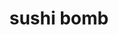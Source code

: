---
layout: place
title: "sushi bomb"
permalink: /utah/draper/sushi-bomb.html
stateAbbr: UT
stateName: Utah
cityName: Draper
seo:
  name: "sushi bomb"
  type: Restaurant
  links: http://www.sushibombsushi.com/
description: "sushi bomb serves delicious sushi in Draper, Utah. Try fresh Japanese dishes for a great dining experience. "
place_id: ChIJuwV00E6HUocRihEIBufOYFI
photos:
  - name: >-
      places/ChIJuwV00E6HUocRihEIBufOYFI/photos/AeeoHcI7PG9HYJiNr86M5RzcdCC82bxDHzqCOA9XY4iOkSdPBJewPM2QrJEu-rrNHh9xINc6NNi0ZNmTcKdsWkzCGjo3qv1zREaGP0emS2sMkbrrg3xBohJVBzfvSdmcLEqOY99RsLnAxk170HXcLVe8Aa8tfbWcfO225v15LFUThBqrP5SjVmCD14CLQiMywZtyuZ-OxWYq-VvVARK8Rh7HwLoshX8b19jjtJcgNYRF3vAsNH6PWptcqDU2UdHNGXvbWvn-NbOQMwf8ET_1o-_u1zwlkigolidn1CefXI0gGwYj4A
    widthPx: 4032
    heightPx: 3024
    authorAttributions:
      - displayName: sushi bomb
        uri: https://maps.google.com/maps/contrib/104089230330620867515
        photoUri: >-
          https://lh3.googleusercontent.com/a-/ALV-UjXv9n2Wne_zvktqSRnEMr2yeuZ-ksLQQ22GHSyxUBxJ6hat1-Y=s100-p-k-no-mo
    flagContentUri: >-
      https://www.google.com/local/imagery/report/?cb_client=maps_api_places.places_api&image_key=!1e10!2sAF1QipNmM1r5dNyHnah00pQi1Z1AjTiGMsLyMbmISt9_&hl=en-US
    googleMapsUri: >-
      https://www.google.com/maps/place//data=!3m4!1e2!3m2!1sAF1QipNmM1r5dNyHnah00pQi1Z1AjTiGMsLyMbmISt9_!2e10!4m2!3m1!1s0x8752874ed07405bb:0x5260cee70608118a
  - name: >-
      places/ChIJuwV00E6HUocRihEIBufOYFI/photos/AeeoHcJqgHwjfYt4_2APxi01xgLEkLX5bLJYfoMAucuAVRFSw08eDQWYXMyBy_Qw0VhVMZo6wsJvnJ5oTtXS7Irn60xNND9rZ8yee_GNs1iHijrMn2D3jUw59z13KgWSH46-6-YvWX2mEGpXrkxTB3NnRt8YdeusZO9C1FG8v-UbZx9wM3JHBGAl1ilh2UdQYmYaWo505prQj21EqSUMYKUpB9AMgTZTQO1hPBpSoMk-39BgonMmTpCt8yPDjM85dXyxP-yOuB18-r245jRASYJfTWserw1as1paA9pOaqsLkPTgnw
    widthPx: 3024
    heightPx: 4032
    authorAttributions:
      - displayName: sushi bomb
        uri: https://maps.google.com/maps/contrib/104089230330620867515
        photoUri: >-
          https://lh3.googleusercontent.com/a-/ALV-UjXv9n2Wne_zvktqSRnEMr2yeuZ-ksLQQ22GHSyxUBxJ6hat1-Y=s100-p-k-no-mo
    flagContentUri: >-
      https://www.google.com/local/imagery/report/?cb_client=maps_api_places.places_api&image_key=!1e10!2sAF1QipPoZWAdwd49yfUwJlDCWTGLMFT62yq4Gk9dZEOO&hl=en-US
    googleMapsUri: >-
      https://www.google.com/maps/place//data=!3m4!1e2!3m2!1sAF1QipPoZWAdwd49yfUwJlDCWTGLMFT62yq4Gk9dZEOO!2e10!4m2!3m1!1s0x8752874ed07405bb:0x5260cee70608118a
  - name: >-
      places/ChIJuwV00E6HUocRihEIBufOYFI/photos/AeeoHcJfutM30CPmqFW-3AVfPObVuEv18tZ45lI14mQtC3G0yiGRP_dXz0DZs13YMvXOgB7O1jraVhtAv2JrhVvRnloP65nJ1g8GVAbRpmTT4LoOjnYKj-lVSo7HcS-J0tn9rXJWTszN20zomvqFbc3bZlZpv9kiBqQH_pGAdhD3SqAsigOH6M-sHN4P2IU06WMCEdtVxE2Y2nyQ_ZKYbFsiVVVdW_DFxtyNRY6Qs_tKEE-OAaoBaFcF0hE0osOH70oydEsw8obB7vzIeOrFmIp7zC5Sxz4UHQD5Gge4MNwUNsdOw86-fKpPiLoYa6KcBwvqTM1gahlMNlRmu3zmpXAUag_4RNzB2tf5cbYvvKtJieTc40BZjOvnVd1yDGuLhogxOxjHbE5P175xx4m60b3WorFyaIJM94cgz75vK2ilCfl3JEhA
    widthPx: 4800
    heightPx: 3600
    authorAttributions:
      - displayName: Alex
        uri: https://maps.google.com/maps/contrib/103145326737409146445
        photoUri: >-
          https://lh3.googleusercontent.com/a-/ALV-UjXEO-_EL4UE3znKvG8Bd5cMZhwu0LRw2SxUgVyqmp6VynSxg-uEmA=s100-p-k-no-mo
    flagContentUri: >-
      https://www.google.com/local/imagery/report/?cb_client=maps_api_places.places_api&image_key=!1e10!2sCIHM0ogKEICAgICXrO3AmgE&hl=en-US
    googleMapsUri: >-
      https://www.google.com/maps/place//data=!3m4!1e2!3m2!1sCIHM0ogKEICAgICXrO3AmgE!2e10!4m2!3m1!1s0x8752874ed07405bb:0x5260cee70608118a
  - name: >-
      places/ChIJuwV00E6HUocRihEIBufOYFI/photos/AeeoHcJ3nHzuqZDgAXQkgtBFAiBgIbnUNyJKgJTnN3iSy_1PjICcuND-drfGkFWte_nPyf3dYvNRuH0OY4OXmy_MO4g-O2bv9LGAfkPC6Hrhs0W6PvH1zvgEf1hDYGMi8tUZeCL6dbx_Zv_1O8AodCN8FZXKhW4YIp-2cincL0Icx14RwCfAJFeZ-9sRDw7BbbyOdqyGZFwTmmVC40DyYlGRzis4ULN5XRsG0UX3X1OavVbSRhb3w1-u1pcZOsE_jFA-3hC1IUt2r5V_i_bJLx5hciQDu_zJ6ggnCwazmODPKBcOWqC2-PTFt3ZfM8blgbUOnvhNK3UV_pq38Y6S9bHTYd_WW84g6BKRLyYO1FCT5LySh5HpBheBnMk_MThvkC48ttxtuG3GBL2qFqucvJIc_k4-7I3BCJTJu-5ruVt55iht1g
    widthPx: 2251
    heightPx: 2252
    authorAttributions:
      - displayName: Lisa Rigtrup
        uri: https://maps.google.com/maps/contrib/116781782261605129380
        photoUri: >-
          https://lh3.googleusercontent.com/a-/ALV-UjWxaQ25_ASFo3_Sr9QCad0olZhXRjX9h6WQfsXyamsNXYJNi9lxEg=s100-p-k-no-mo
    flagContentUri: >-
      https://www.google.com/local/imagery/report/?cb_client=maps_api_places.places_api&image_key=!1e10!2sCIHM0ogKEICAgIDjifzzeg&hl=en-US
    googleMapsUri: >-
      https://www.google.com/maps/place//data=!3m4!1e2!3m2!1sCIHM0ogKEICAgIDjifzzeg!2e10!4m2!3m1!1s0x8752874ed07405bb:0x5260cee70608118a
  - name: >-
      places/ChIJuwV00E6HUocRihEIBufOYFI/photos/AeeoHcKtFY9Gmurx2GvtVa_T_SBdbYYpGBG7pp5YE7oPeny6-jn30XlpY2jrD_I6lz68wxNEEN380oEjX7586khucc-kWTGHFh3Q0B1R75BZsofX0B_WT_HlKfkQOmgwDQGZrUO00oRre-3HbtSdKHXh031CZaF8grTXHxDFmLXWagVE9b-UlNUpp5cQsRKcdAl6zIlLWghvqihKxVs81R2nyUepY-PFsIhAZcxrJlQqqHl2fLEzBUL2NgTRa8pi7q7f1HDWdHsn5rdo4KxbrNFwAeWB8kNLxUSvikTv7X2N4hiRSxI9xD3YlXrtdb8BflKN8ZikGOUg45vlYavbIfsaZZ2v4P_hrfxTy2IaITVNbeStjLp-HJdtUWT5735tQWEA39Yy33fs2DrxOhJaVhgsyCoV1zLCo9W1WkjrVavoMALQVDGt
    widthPx: 3862
    heightPx: 3022
    authorAttributions:
      - displayName: Sgt. Sage
        uri: https://maps.google.com/maps/contrib/106029372930762380687
        photoUri: >-
          https://lh3.googleusercontent.com/a-/ALV-UjXRHj6YO6xE7rPYiPskygDhZsyjKEUcx_TjfEc0J3c2-AZw6FUD=s100-p-k-no-mo
    flagContentUri: >-
      https://www.google.com/local/imagery/report/?cb_client=maps_api_places.places_api&image_key=!1e10!2sCIHM0ogKEICAgICTxsqJhQE&hl=en-US
    googleMapsUri: >-
      https://www.google.com/maps/place//data=!3m4!1e2!3m2!1sCIHM0ogKEICAgICTxsqJhQE!2e10!4m2!3m1!1s0x8752874ed07405bb:0x5260cee70608118a
  - name: >-
      places/ChIJuwV00E6HUocRihEIBufOYFI/photos/AeeoHcIoR3uHv0back_F95EhmzC_mhi4zpnGT3mq7c_ouuCFHLkBXPHd-SyfuybLi1mX55do5sr_Aq4HsCAhWRAx5o8aQ9EyE-QsRZwo75GfZUqDGVlMJZjQ4VuvuFgRPTnk1nbyR64WLyiX-uCJzDpoufsDA14h7UtT_jImUD4ggphA3ZATlOHEQLpLJEbZ4KP4MlP0nhyCfxhz6X2RUg_bzctizG6Evs0OD8ixX_oKPBiF13BLf9_PpMPU0x1Z2Ci2tQ_QPlQ5uj1GMR2d8SkPgYWV6Dezjiu5UfTxmuvlffx1Uz8iSH57K7yjq85W11uWe_kNqHBaC9ckV529QN34KmTm-5e5gUT_H5ysG8ZUWdWsrNq-hCpZAzLpzd9NuEs3y-JgwatBdFaASquIQNGAunxct-s5tRLLib203ym0aJBHKhw
    widthPx: 4031
    heightPx: 1953
    authorAttributions:
      - displayName: Sgt. Sage
        uri: https://maps.google.com/maps/contrib/106029372930762380687
        photoUri: >-
          https://lh3.googleusercontent.com/a-/ALV-UjXRHj6YO6xE7rPYiPskygDhZsyjKEUcx_TjfEc0J3c2-AZw6FUD=s100-p-k-no-mo
    flagContentUri: >-
      https://www.google.com/local/imagery/report/?cb_client=maps_api_places.places_api&image_key=!1e10!2sCIHM0ogKEICAgICTxsqJ-QE&hl=en-US
    googleMapsUri: >-
      https://www.google.com/maps/place//data=!3m4!1e2!3m2!1sCIHM0ogKEICAgICTxsqJ-QE!2e10!4m2!3m1!1s0x8752874ed07405bb:0x5260cee70608118a
  - name: >-
      places/ChIJuwV00E6HUocRihEIBufOYFI/photos/AeeoHcKB_tbrRHpFJ7YFBTeUuXqvDi8lCSYposguvKwEqcsHs-BSP5DU35vqkxXSEcZyLaS6jajZPZYyTcI7jjJF0sq-Vg7KZgN-p6u-Yq9B8PSymNfP7h-1rM5P_w-NZ8Z9dyV3g8ezdmcLL4doTaLz3wLhbNDuAnGWLR-DsStzr3M_tA3z-q5K8xylLznsdAwmm1x_a5WRX9kyUr2ubbfoGrH1zaJmkC8wckQINfhxATUAGTVeYIndJjD0Ph99HR1j4US4hj36MbGntgoufYmxm8X1qQ_LvfdQPzOWV8W2SWxxTrPoup0HrBy0Oyj6GVga72XCcPumGO-Hsbxn1VOBokg2DctkMzPTDZ7ly6AdbbkA2NCpX6kcpH7YSFtLazlSg10WkiQ6uNFQecsaCO7PDhdL_Zws8q34qQXP43C7DxA
    widthPx: 3600
    heightPx: 4800
    authorAttributions:
      - displayName: Nikki Bath
        uri: https://maps.google.com/maps/contrib/100074205845981206620
        photoUri: >-
          https://lh3.googleusercontent.com/a/ACg8ocKthJNkUfI8pjtVXh4JaO3zMU-ByzpNDICDb1ikyTE99chuIw=s100-p-k-no-mo
    flagContentUri: >-
      https://www.google.com/local/imagery/report/?cb_client=maps_api_places.places_api&image_key=!1e10!2sCIHM0ogKEICAgIDrhO_MHA&hl=en-US
    googleMapsUri: >-
      https://www.google.com/maps/place//data=!3m4!1e2!3m2!1sCIHM0ogKEICAgIDrhO_MHA!2e10!4m2!3m1!1s0x8752874ed07405bb:0x5260cee70608118a
  - name: >-
      places/ChIJuwV00E6HUocRihEIBufOYFI/photos/AeeoHcIS-oHM5HxWGLTOpK5J7kk4OpYvZz5oPulkNkHlX9vVTcF-WH--pSzhowPT1CKGESRSrr0uruD4TorILAlxvm296hB8zCyTO2T8uc5ISAoBI1zvkfNXtdIo3pHeAIML0J-SNbI8QwU8X6klFgXsKnj1TO0TtZ0VEGnzuAHGR6q7Pe8716g2b3BDNVNB5hiJKTypSRpCfI_ReXcdcdXPLL6CvLg755n57SQI2XDANWDZgn2T_sQjSHSjR6nckxMPXNZbsM_Mkpb4_W3K_hFlf7Li_tFqIOAyI3jQeH2j46W0jbALsgP41KC1E9Mz6RusyRBQ0LLICCyhTv7LBLOjeoGT8gt4PYeRfySHd2hVcvaaJpdJOsWDUalhxm4kH5Tdl1LpCUwxcJn7w9DQWpnXcXddTKSIBocCjpZn-kn2qyrbcw
    widthPx: 3024
    heightPx: 4032
    authorAttributions:
      - displayName: Sgt. Sage
        uri: https://maps.google.com/maps/contrib/106029372930762380687
        photoUri: >-
          https://lh3.googleusercontent.com/a-/ALV-UjXRHj6YO6xE7rPYiPskygDhZsyjKEUcx_TjfEc0J3c2-AZw6FUD=s100-p-k-no-mo
    flagContentUri: >-
      https://www.google.com/local/imagery/report/?cb_client=maps_api_places.places_api&image_key=!1e10!2sCIHM0ogKEICAgICTxsqJOQ&hl=en-US
    googleMapsUri: >-
      https://www.google.com/maps/place//data=!3m4!1e2!3m2!1sCIHM0ogKEICAgICTxsqJOQ!2e10!4m2!3m1!1s0x8752874ed07405bb:0x5260cee70608118a
  - name: >-
      places/ChIJuwV00E6HUocRihEIBufOYFI/photos/AeeoHcIDSUDKbqcrRWWnbUF_C6_rAgnTcQQmaoHoqqs5zDeI_aiDAdRhxDEzgwB2x84XgQBwOE7cV95JLVv-7xO2RpaaVlgSsDS_V0dbGbwRV5PTDo50dgeyfN3thOju4IJ_tZjQDjF34wTqBXkGxX-kjkRTQ-YQ2PFhVqnh9FFnuqO8x2ZoapD8KMdF8uR8PfvQYj3W-Wmp8NoTHRotChIsi2Z17HaJgIUXG_f497zdxaSMsjuAfkiPjALsYmB-bMK7JdZ_8bhA6dLoKT5wys8UhDyNNV1c2APfUrNify4Z3qbn2jF7gGe4FJ2nkPJypYLgrncYIdyi3xDWYn9VNOHrr-9lCs6V1n58kndq-QCv7X1puN-BTxbIEFgq30kW-HO0lIHXJPXg6lnSi6hB1ltoCjMrQieRVjcWruDth0LXtl02lw
    widthPx: 3024
    heightPx: 4032
    authorAttributions:
      - displayName: Bill Bosley
        uri: https://maps.google.com/maps/contrib/110836573428638580632
        photoUri: >-
          https://lh3.googleusercontent.com/a/ACg8ocItL_cim4YEyTkCaTbOHRkQ178epvxoNZoNdpvxVgof7j-nuQ=s100-p-k-no-mo
    flagContentUri: >-
      https://www.google.com/local/imagery/report/?cb_client=maps_api_places.places_api&image_key=!1e10!2sCIHM0ogKEICAgIDnhN-LVw&hl=en-US
    googleMapsUri: >-
      https://www.google.com/maps/place//data=!3m4!1e2!3m2!1sCIHM0ogKEICAgIDnhN-LVw!2e10!4m2!3m1!1s0x8752874ed07405bb:0x5260cee70608118a
  - name: >-
      places/ChIJuwV00E6HUocRihEIBufOYFI/photos/AeeoHcJG4LGGcoTtV_08KLjbftLWQ1a_m7oAQskcaY0GwNDeEG1E2LIRcikTwY08_inNumXnjCA7VCmEiB3XV-oZ3dQyVfcnmvUUecqcuPpDynpUaVNMIAmU0S3UJpxR7Yx_8NFMdgJmGA5t61BqZgT-lUcVFqotL4wtffmfzdCF9qOH4U2LTrbgtxd3v1OhFvuYHqk4nPjAKggklfqbMvMCACnOG9oxLMDPkLtFsN30sPJpwf7y0eo8J8XZIho1oi1MebjzDjPXLjrxyD89msvBqQDEJJMFieQnZg2mpkTv8NcF2iY4mLZO4Hkley-u3hwVg82leaXDTxH9AvqjqwwOqAtFQlY6WjZ_iBBNsHwADXI45VosXqJ-Upvxy4noHgXWNYB6pO7WG_Def1UuQ8U_KysY82xkqXA-dIQDuXbbKRMkzA
    widthPx: 2160
    heightPx: 3393
    authorAttributions:
      - displayName: Elvin Lau
        uri: https://maps.google.com/maps/contrib/110581951245835866139
        photoUri: >-
          https://lh3.googleusercontent.com/a-/ALV-UjV_i0fY5wby0OMvWHAatUanvG8hvJ1F2aV35BjebE3r9EzGWuA=s100-p-k-no-mo
    flagContentUri: >-
      https://www.google.com/local/imagery/report/?cb_client=maps_api_places.places_api&image_key=!1e10!2sCIHM0ogKEICAgIDjgdO5eQ&hl=en-US
    googleMapsUri: >-
      https://www.google.com/maps/place//data=!3m4!1e2!3m2!1sCIHM0ogKEICAgIDjgdO5eQ!2e10!4m2!3m1!1s0x8752874ed07405bb:0x5260cee70608118a
address: '196 12300 S #101, Draper, UT 84020, USA'
street: '196 12300 S #101'
city: Draper
state: UT
zip: '84020'
country: USA
neighborhood: null
latitude: '40.527353'
longitude: '-111.896998'
accessibility_options:
  wheelchairAccessibleParking: true
  wheelchairAccessibleEntrance: true
  wheelchairAccessibleSeating: true
business_status: OPERATIONAL
name: sushi bomb
google_maps_links:
  directionsUri: >-
    https://www.google.com/maps/dir//''/data=!4m7!4m6!1m1!4e2!1m2!1m1!1s0x8752874ed07405bb:0x5260cee70608118a!3e0
  placeUri: https://maps.google.com/?cid=5935971800508273034
  writeAReviewUri: >-
    https://www.google.com/maps/place//data=!4m3!3m2!1s0x8752874ed07405bb:0x5260cee70608118a!12e1
  reviewsUri: >-
    https://www.google.com/maps/place//data=!4m4!3m3!1s0x8752874ed07405bb:0x5260cee70608118a!9m1!1b1
  photosUri: >-
    https://www.google.com/maps/place//data=!4m3!3m2!1s0x8752874ed07405bb:0x5260cee70608118a!10e5
primary_type: Sushi Restaurant
opening_hours:
  regular: null
  current: null
secondary_opening_hours:
  regular:
    weekdayDescriptions: null
    type: null
  current:
    weekdayDescriptions: null
    type: null
phone: (385) 361-2102
price_level: null
price_range: $10 &ndash; $20
rating: '4.7'
rating_count: 189
website: http://www.sushibombsushi.com/
reviews: null
parking_options: null
payment_options: null
allow_dogs: null
curbside_pickup: null
delivery: null
dine_in: null
good_for_children: null
good_for_groups: null
good_for_sports: null
live_music: null
menu_for_children: null
outdoor_seating: null
reservable: null
restroom: null
serves_beer: null
serves_breakfast: null
serves_brunch: null
serves_cocktails: null
serves_coffee: null
serves_dinner: null
serves_dessert: null
serves_lunch: null
serves_vegetarian_food: null
serves_wine: null
takeout: null
summary: null

---